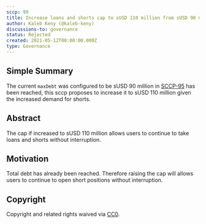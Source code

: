 ```yaml
---
sccp: 99
title: Increase loans and shorts cap to sUSD 110 million from sUSD 90 million
author: Kaleb Keny (@kaleb-keny)
discussions-to: governance
status: Rejected
created: 2021-05-12T00:00:00.000Z
type: Governance
---
```


<!--You can leave these HTML comments in your merged SCCP and delete the visible duplicate text guides, they will not appear and may be helpful to refer to if you edit it again. This is the suggested template for new SCCPs. Note that an SCCP number will be assigned by an editor. When opening a pull request to submit your SCCP, please use an abbreviated title in the filename, `sccp-draft_title_abbrev.md`. The title should be 44 characters or less.-->

## Simple Summary

<!--"If you can't explain it simply, you don't understand it well enough." Provide a simplified and layman-accessible explanation of the SCCP.-->

The current `maxDebt` was configured to be sUSD 90 million in [SCCP-95](https://sips.synthetix.io/SCCP/sccp-95) has been reached, this sccp proposes to increase it to sUSD 110 million given the increased demand for shorts.

## Abstract

<!--A short (~200 word) description of the variable change proposed.-->

The cap if increased to sUSD 110 million allows users to continue to take loans and shorts without interruption.

## Motivation

<!--The motivation is critical for SCCPs that want to update variables within Synthetix. It should clearly explain why the existing variable is not incentive aligned. SCCP submissions without sufficient motivation may be rejected outright.-->

Total debt has already been reached. Therefore raising the cap will allows users to continue to open short positions without interruption.


## Copyright

Copyright and related rights waived via [CC0](https://creativecommons.org/publicdomain/zero/1.0/).
